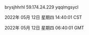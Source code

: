 brysjhhrhl 59.174.24.229 yqqlmgsycl

2022年 05月 12日 星期四 14:40:01 CST

2022年 05月 12日 星期四 06:40:01 GMT
